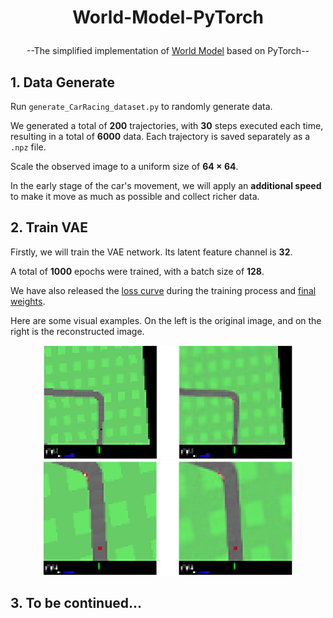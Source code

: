 # <p align="center">World-Model-PyTorch</p>
<p align="center">--The simplified implementation of <a href="https://proceedings.neurips.cc/paper/2018/hash/2de5d16682c3c35007e4e92982f1a2ba-Abstract.html">World Model</a> based on PyTorch--</p>

## 1. Data Generate
Run `generate_CarRacing_dataset.py` to randomly generate data.

We generated a total of **200** trajectories, with **30** steps executed each time, resulting in a total of **6000** data. Each trajectory is saved separately as a `.npz` file.

Scale the observed image to a uniform size of **64 $\times$ 64**.

In the early stage of the car's movement, we will apply an **additional speed** to make it move as much as possible and collect richer data.

## 2. Train VAE
Firstly, we will train the VAE network. Its latent feature channel is **32**.

A total of **1000** epochs were trained, with a batch size of **128**. 

We have also released the [loss curve](https://github.com/zZhiG/World-Model-PyTorch/blob/main/weights/vae_train/curve_2024.08.12.17.01.56/events.out.tfevents.1723453317.DESKTOP-KBN05BN) during the training process and [final weights](https://github.com/zZhiG/World-Model-PyTorch/blob/main/weights/vae_train/vae_2024.08.12.17.01.56/1000.pt).

Here are some visual examples. On the left is the original image, and on the right is the reconstructed image.
<div align=center>
<img src="demo/vae_1.png" width="400px">
</div>
<div align=center>
<img src="demo/vae_2.png" width="400px">
</div>

## 3. To be continued...
